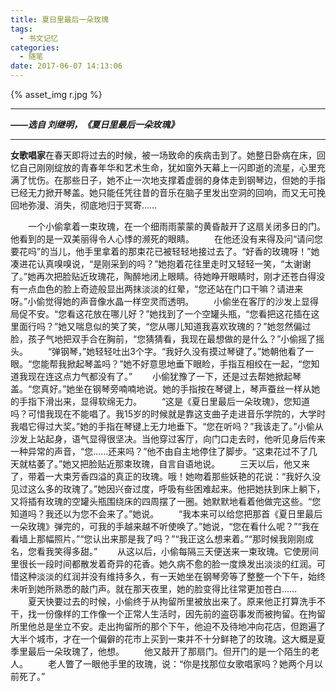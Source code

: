```yaml
---
title: 夏日里最后一朵玫瑰
tags:
  - 书文记忆
categories:
  - 随笔
date: 2017-06-07 14:13:06
---
```


{% asset_img r.jpg %}

---
***——选自 刘继明，《夏日里最后一朵玫瑰》***

<!-- more -->

---
**女歌唱家**在春天即将过去的时候，被一场致命的疾病击到了。她整日卧病在床，回忆自己刚刚绽放的青春年华和艺术生命，犹如窗外天幕上一闪即逝的流星，心里充满了忧伤。在那些日子，她不止一次地支撑着虚弱的身体走到钢琴边，但她的手指已经无力掀开琴盖。她只能任凭往昔的音乐在脑子里发出空洞的回响，而又无可挽回地弥漫、消失，彻底地归于冥寄……


　　一个小偷拿着一束玫瑰，在一个细雨雨蒙蒙的黄昏敲开了这扇关闭多日的门。他看到的是一双美丽得令人心悸的濒死的眼睛。
　　在他还没有来得及问“请问您要花吗”的当儿，他手里拿着的那束花已被轻轻地接过去了。“好香的玫瑰呀！”她凑进花认真嗅嗅说，“是刚采到的吗？”她抱着花往里走时又轻轻一笑，“太谢谢了。”她再次把脸贴近玫瑰花，陶醉地闭上眼睛。待她睁开眼睛时，刚才还苍白得没有一点血色的脸上奇迹般显出两抹淡淡的红晕，“您还站在门口干嘛？请进来呀。”小偷觉得她的声音像水晶一样空灵而透明。
　　小偷坐在客厅的沙发上显得局促不安。“您看这花放在哪儿好？”她找到了一个空罐头瓶，“您看把这花插在这里面行吗？”她又喘息似的笑了笑，“您从哪儿知道我喜欢玫瑰的？”她忽然偏过脸，孩子气地把双手合在胸前，“您猜猜看，我现在最想做的是什么？”小偷摇了摇头。
　　“弹钢琴，”她轻轻吐出3个字。“我好久没有摸过琴键了。”她朝他看了一眼。“您能帮我掀起琴盖吗？”她不好意思地垂下眼睑，手指互相绞在一起，“您知道我现在连这点力气都没有了。”
　　小偷犹豫了一下，还是过去帮她掀起琴盖。“您真好。”她坐在钢琴旁喃喃地说。她的手指按在琴键上，琴声蚕丝一样从她的手指下滑出来，显得软绵无力。
　　“这是《夏日里最后一朵玫瑰》，您知道吗？可惜我现在不能唱了。我15岁的时候就是靠这支曲子走进音乐学院的，大学时我唱它得过大奖。”她的手指在琴键上无力地垂下。“您在听吗？”我该走了。”小偷从沙发上站起身，语气显得很坚决。当他穿过客厅，向门口走去时，他听见身后传来一种异常的声音，“您……还来吗？”他不由自主地停住了脚步。“这束花过不了几天就枯萎了。”她又把脸贴近那束玫瑰，自言自语地说。
　　三天以后，他又来了，带着一大束芳香四溢的真正的玫瑰。哦！她吻着那些妖艳的花说：“我好久没见过这么多的玫瑰了。”她因兴奋过度，呼吸有些困难起来。他把她扶到床上躺下，又将插有玫瑰的空罐头瓶围绕床的四周摆了一圈。她默默地看着他做完这些。“您知道吗？我还以为您不会来了。”她说。
　　“我本来可以给您把那首《夏日里最后一朵玫瑰》弹完的，可我的手越来越不听使唤了。”她说，“您在看什么呢？”“我在看墙上那幅照片。”“您认出来那是我了吗？”“我正这么想来着。”“那时候我刚刚成名，您看我笑得多甜。”
　　从这以后，小偷每隔三天便送来一束玫瑰。它使房间里很长一段时间都散发着奇异的花香。她久病不愈的脸一度焕发出淡淡的红润。可惜这种淡淡的红润并没有维持多久，有一天她坐在钢琴旁等了整整一个下午，始终未听到她所熟悉的敲门声。就在那天夜里，她的脸变得比往常更加苍白……
　　夏天快要过去的时候，小偷终于从拘留所里被放出来了。原来他正打算洗手不干，找一份像样的工作像一个正常人生活时，因先前的盗窃事发而被拘留。在拘留所里他总是坐立不安。走出拘留所的那个下午，他迫不及待地冲向花店，但跑遍了大半个城市，才在一个偏僻的花市上买到一束并不十分鲜艳了的玫瑰。这大概是夏季里最后一朵玫瑰了，他想。
　　他又敲开了那扇门。但开门的是一个陌生的老人。
　　老人瞥了一眼他手里的玫瑰，说：“你是找那位女歌唱家吗？她两个月以前死了。”   

